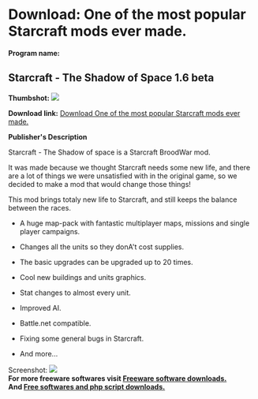 # Download: One of the most popular Starcraft mods ever made.

**Program name:**

## Starcraft - The Shadow of Space 1.6 beta

  
**Thumbshot:** ![](http://www.freewarefiles.com/screenshot/starcraftsos_md.jpg)   
  
**Download link:** [Download One of the most popular Starcraft mods ever made.](http://freesoftwares.boysofts.com/Starcraft---The-Shadow-Of-Space_program_9354.html)  
  


**Publisher's Description**  
  


Starcraft - The Shadow of space is a Starcraft BroodWar mod.  
  
It was made because we thought Starcraft needs some new life, and there are a lot of things we were unsatisfied with in the original game, so we decided to make a mod that would change those things!  
  
This mod brings totaly new life to Starcraft, and still keeps the balance between the races.  
  


  * A huge map-pack with fantastic multiplayer maps, missions and single player campaigns.  

  * Changes all the units so they donA't cost supplies.  

  * The basic upgrades can be upgraded up to 20 times.  

  * Cool new buildings and units graphics.  

  * Stat changes to almost every unit.  

  * Improved AI.  

  * Battle.net compatible.  

  * Fixing some general bugs in Starcraft.  

  * And more... 

  
  
Screenshot: ![](http://www.freewarefiles.com/screenshot/starcraftsos.jpg)   
**For more freeware softwares visit [Freeware software downloads.](http://freesoftwares.boysofts.com/)**   
**And [Free softwares and php script downloads.](http://www.boysofts.com/)**
